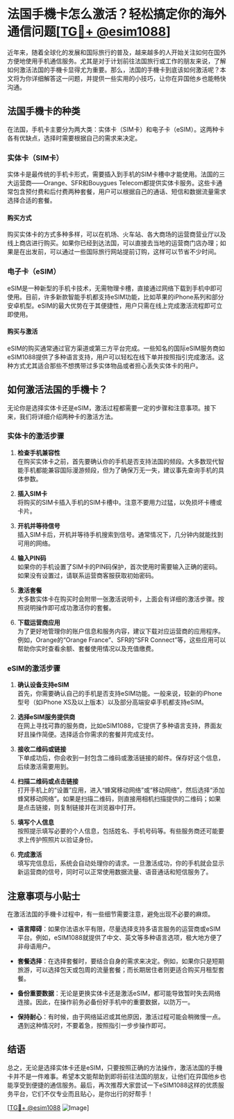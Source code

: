 # 法国手機卡怎么激活？轻松搞定你的海外通信问题[[TG💪+ @esim1088](https://t.me/s/esim1088)]

近年来，随着全球化的发展和国际旅行的普及，越来越多的人开始关注如何在国外方便地使用手机通信服务。尤其是对于计划前往法国旅行或工作的朋友来说，了解如何激活法国的手機卡显得尤为重要。那么，法国的手機卡到底该如何激活呢？本文将为你详细解答这一问题，并提供一些实用的小技巧，让你在异国他乡也能畅快沟通。

## 法国手機卡的种类

在法国，手机卡主要分为两大类：实体卡（SIM卡）和电子卡（eSIM）。这两种卡各有优缺点，选择时需要根据自己的需求来决定。

### 实体卡（SIM卡）

实体卡是最传统的手机卡形式，需要插入到手机的SIM卡槽中才能使用。法国的三大运营商——Orange、SFR和Bouygues Telecom都提供实体卡服务。这些卡通常包含预付费和后付费两种套餐，用户可以根据自己的通话、短信和数据流量需求选择合适的套餐。

#### 购买方式

购买实体卡的方式多种多样，可以在机场、火车站、各大商场的运营商营业厅以及线上商店进行购买。如果你已经到达法国，可以直接去当地的运营商门店办理；如果是在出发前，可以通过一些国际旅行网站提前订购，这样可以节省不少时间。

### 电子卡（eSIM）

eSIM是一种新型的手机卡技术，无需物理卡槽，直接通过网络下载到手机中即可使用。目前，许多新款智能手机都支持eSIM功能，比如苹果的iPhone系列和部分安卓机型。eSIM的最大优势在于其便捷性，用户只需在线上完成激活流程即可立即使用。

#### 购买与激活

eSIM的购买通常通过官方渠道或第三方平台完成。一些知名的国际eSIM服务商如eSIM1088提供了多种语言支持，用户可以轻松在线下单并按照指引完成激活。这种方式尤其适合那些不想携带过多实体物品或者担心丢失实体卡的用户。

## 如何激活法国的手機卡？

无论你是选择实体卡还是eSIM，激活过程都需要一定的步骤和注意事项。接下来，我们将详细介绍两种卡的激活方法。

### 实体卡的激活步骤

1. **检查手机兼容性**  
   在购买实体卡之前，首先要确认你的手机是否支持法国的频段。大多数现代智能手机都能兼容国际漫游频段，但为了确保万无一失，建议事先查询手机的具体参数。

2. **插入SIM卡**  
   将购买的SIM卡插入手机的SIM卡槽中。注意不要用力过猛，以免损坏卡槽或卡片。

3. **开机并等待信号**  
   插入SIM卡后，开机并等待手机搜索到信号。通常情况下，几分钟内就能找到可用的网络。

4. **输入PIN码**  
   如果你的手机设置了SIM卡的PIN码保护，首次使用时需要输入正确的密码。如果没有设置过，请联系运营商客服获取初始密码。

5. **激活套餐**  
   大多数实体卡在购买时会附带一张激活说明卡，上面会有详细的激活步骤。按照说明操作即可成功激活你的套餐。

6. **下载运营商应用**  
   为了更好地管理你的账户信息和服务内容，建议下载对应运营商的应用程序。例如，Orange的“Orange France”、SFR的“SFR Connect”等，这些应用可以帮助你实时查看余额、套餐使用情况以及充值缴费。

### eSIM的激活步骤

1. **确认设备支持eSIM**  
   首先，你需要确认自己的手机是否支持eSIM功能。一般来说，较新的iPhone型号（如iPhone XS及以上版本）以及部分高端安卓手机都支持eSIM。

2. **选择eSIM服务提供商**  
   在网上寻找可靠的服务商，比如eSIM1088，它提供了多种语言支持，界面友好且操作简便。选择适合你需求的套餐并完成支付。

3. **接收二维码或链接**  
   下单成功后，你会收到一封包含二维码或激活链接的邮件。保存好这个信息，后续激活需要用到。

4. **扫描二维码或点击链接**  
   打开手机上的“设置”应用，进入“蜂窝移动网络”或“移动网络”，然后选择“添加蜂窝移动网络”。如果是扫描二维码，则直接用相机扫描提供的二维码；如果是点击链接，则复制链接并在浏览器中打开。

5. **填写个人信息**  
   按照提示填写必要的个人信息，包括姓名、手机号码等。有些服务商还可能要求上传护照照片以验证身份。

6. **完成激活**  
   填写完信息后，系统会自动处理你的请求。一旦激活成功，你的手机就会显示新运营商的信号，同时可以正常使用数据流量、语音通话和短信服务了。

## 注意事项与小贴士

在激活法国的手機卡过程中，有一些细节需要注意，避免出现不必要的麻烦。

- **语言障碍**：如果你法语水平有限，尽量选择支持多语言服务的运营商或eSIM平台。例如，eSIM1088就提供了中文、英文等多种语言选项，极大地方便了非母语用户。

- **套餐选择**：在选择套餐时，要结合自身的需求来决定。例如，如果你只是短期旅游，可以选择包天或包周的流量套餐；而长期居住者则更适合购买月租型套餐。

- **备份重要数据**：无论是更换实体卡还是激活eSIM，都可能导致暂时失去网络连接。因此，在操作前务必备份好手机中的重要数据，以防万一。

- **保持耐心**：有时候，由于网络延迟或其他原因，激活过程可能会稍微慢一点。遇到这种情况时，不要着急，按照指引一步步操作即可。

## 结语

总之，无论是选择实体卡还是eSIM，只要按照正确的方法操作，激活法国的手機卡并不是一件难事。希望本文能帮助到即将前往法国的朋友，让他们在异国他乡也能享受到便捷的通信服务。最后，再次推荐大家尝试一下eSIM1088这样的优质服务平台，它们不仅专业而且贴心，是你出行的好帮手！

[[TG💪+ @esim1088](https://t.me/s/esim1088) ![Image](https://i.postimg.cc/4NQfJmqS/Snipaste-2025-05-13-00-14-12.png)]